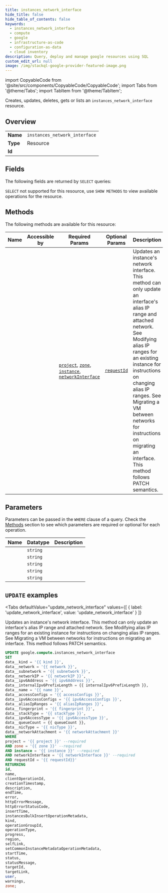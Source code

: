 ```yaml
--- 
title: instances_network_interface
hide_title: false
hide_table_of_contents: false
keywords:
  - instances_network_interface
  - compute
  - google
  - infrastructure-as-code
  - configuration-as-data
  - cloud inventory
description: Query, deploy and manage google resources using SQL
custom_edit_url: null
image: /img/stackql-google-provider-featured-image.png
---
```


import CopyableCode from '@site/src/components/CopyableCode/CopyableCode';
import Tabs from '@theme/Tabs';
import TabItem from '@theme/TabItem';

Creates, updates, deletes, gets or lists an <code>instances_network_interface</code> resource.

## Overview
<table><tbody>
<tr><td><b>Name</b></td><td><code>instances_network_interface</code></td></tr>
<tr><td><b>Type</b></td><td>Resource</td></tr>
<tr><td><b>Id</b></td><td><CopyableCode code="google.compute.instances_network_interface" /></td></tr>
</tbody></table>

## Fields

The following fields are returned by `SELECT` queries:

`SELECT` not supported for this resource, use `SHOW METHODS` to view available operations for the resource.


## Methods

The following methods are available for this resource:

<table>
<thead>
    <tr>
    <th>Name</th>
    <th>Accessible by</th>
    <th>Required Params</th>
    <th>Optional Params</th>
    <th>Description</th>
    </tr>
</thead>
<tbody>
<tr>
    <td><a href="#update_network_interface"><CopyableCode code="update_network_interface" /></a></td>
    <td><CopyableCode code="update" /></td>
    <td><a href="#parameter-project"><code>project</code></a>, <a href="#parameter-zone"><code>zone</code></a>, <a href="#parameter-instance"><code>instance</code></a>, <a href="#parameter-networkInterface"><code>networkInterface</code></a></td>
    <td><a href="#parameter-requestId"><code>requestId</code></a></td>
    <td>Updates an instance's network interface. This method can only update an interface's alias IP range and attached network. See Modifying alias IP ranges for an existing instance for instructions on changing alias IP ranges. See Migrating a VM between networks for instructions on migrating an interface. This method follows PATCH semantics.</td>
</tr>
</tbody>
</table>

## Parameters

Parameters can be passed in the `WHERE` clause of a query. Check the [Methods](#methods) section to see which parameters are required or optional for each operation.

<table>
<thead>
    <tr>
    <th>Name</th>
    <th>Datatype</th>
    <th>Description</th>
    </tr>
</thead>
<tbody>
<tr id="parameter-instance">
    <td><CopyableCode code="instance" /></td>
    <td><code>string</code></td>
    <td></td>
</tr>
<tr id="parameter-networkInterface">
    <td><CopyableCode code="networkInterface" /></td>
    <td><code>string</code></td>
    <td></td>
</tr>
<tr id="parameter-project">
    <td><CopyableCode code="project" /></td>
    <td><code>string</code></td>
    <td></td>
</tr>
<tr id="parameter-zone">
    <td><CopyableCode code="zone" /></td>
    <td><code>string</code></td>
    <td></td>
</tr>
<tr id="parameter-requestId">
    <td><CopyableCode code="requestId" /></td>
    <td><code>string</code></td>
    <td></td>
</tr>
</tbody>
</table>

## `UPDATE` examples

<Tabs
    defaultValue="update_network_interface"
    values={[
        { label: 'update_network_interface', value: 'update_network_interface' }
    ]}
>
<TabItem value="update_network_interface">

Updates an instance's network interface. This method can only update an interface's alias IP range and attached network. See Modifying alias IP ranges for an existing instance for instructions on changing alias IP ranges. See Migrating a VM between networks for instructions on migrating an interface. This method follows PATCH semantics.

```sql
UPDATE google.compute.instances_network_interface
SET 
data__kind = '{{ kind }}',
data__network = '{{ network }}',
data__subnetwork = '{{ subnetwork }}',
data__networkIP = '{{ networkIP }}',
data__ipv6Address = '{{ ipv6Address }}',
data__internalIpv6PrefixLength = {{ internalIpv6PrefixLength }},
data__name = '{{ name }}',
data__accessConfigs = '{{ accessConfigs }}',
data__ipv6AccessConfigs = '{{ ipv6AccessConfigs }}',
data__aliasIpRanges = '{{ aliasIpRanges }}',
data__fingerprint = '{{ fingerprint }}',
data__stackType = '{{ stackType }}',
data__ipv6AccessType = '{{ ipv6AccessType }}',
data__queueCount = {{ queueCount }},
data__nicType = '{{ nicType }}',
data__networkAttachment = '{{ networkAttachment }}'
WHERE 
project = '{{ project }}' --required
AND zone = '{{ zone }}' --required
AND instance = '{{ instance }}' --required
AND networkInterface = '{{ networkInterface }}' --required
AND requestId = '{{ requestId}}'
RETURNING
id,
name,
clientOperationId,
creationTimestamp,
description,
endTime,
error,
httpErrorMessage,
httpErrorStatusCode,
insertTime,
instancesBulkInsertOperationMetadata,
kind,
operationGroupId,
operationType,
progress,
region,
selfLink,
setCommonInstanceMetadataOperationMetadata,
startTime,
status,
statusMessage,
targetId,
targetLink,
user,
warnings,
zone;
```
</TabItem>
</Tabs>
